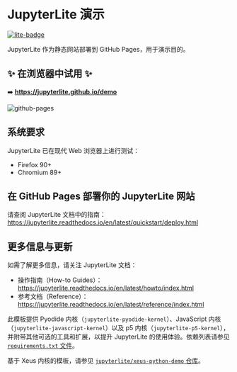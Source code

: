 # JupyterLite 演示

[![lite-badge](https://jupyterlite.rtfd.io/en/latest/_static/badge.svg)](https://xinetzone.github.io/jupyterlite-demo)

JupyterLite 作为静态网站部署到 GitHub Pages，用于演示目的。

## ✨ 在浏览器中试用 ✨

➡️ **https://jupyterlite.github.io/demo**

![github-pages](https://user-images.githubusercontent.com/591645/120649478-18258400-c47d-11eb-80e5-185e52ff2702.gif)

## 系统要求

JupyterLite 已在现代 Web 浏览器上进行测试：

- Firefox 90+
- Chromium 89+

## 在 GitHub Pages 部署你的 JupyterLite 网站

请查阅 JupyterLite 文档中的指南：https://jupyterlite.readthedocs.io/en/latest/quickstart/deploy.html

## 更多信息与更新

如需了解更多信息，请关注 JupyterLite 文档：

- 操作指南（How-to Guides）：https://jupyterlite.readthedocs.io/en/latest/howto/index.html
- 参考文档（Reference）：https://jupyterlite.readthedocs.io/en/latest/reference/index.html

此模板提供 Pyodide 内核（`jupyterlite-pyodide-kernel`）、JavaScript 内核（`jupyterlite-javascript-kernel`）以及 p5 内核（`jupyterlite-p5-kernel`），并附带其他可选的工具和扩展，以提升 JupyterLite 的使用体验。依赖列表请参见[`requirements.txt` 文件](requirements.txt)。

基于 Xeus 内核的模板，请参见 [`jupyterlite/xeus-python-demo` 仓库](https://github.com/jupyterlite/xeus-python-demo)。


